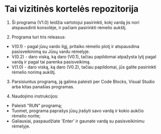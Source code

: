 # Tai vizitinės kortelės repozitorija
1. Ši programa (V1.0) leidžia vartotojui pasirinkti, kokį vardą jis nori atspausdinti konsolėje, ir pačiam pasirinkti rėmelio aukštį.

2. Programa turi tris releasus:
* V(0.1) - pagal jūsų vardo ilgį, pritaiko rėmelio plotį ir atspausdina pasisveikinimą su Jūsų vardu rėmelyje.  
* V(0.2) - daro viską, ką daro (V0.1), tačiau papildomai atpažysta lytį pagal vardą ir pagal tai parenka pasisveikimą. 
* V(1.0) - daro viską, ką daro (V0.2), tačiau papildomai, jūs galite pasirinkti rėmelio norimą aukštį.

3. Parsisiuntus programą, ją galima paleisti per Code Blocks, Visual Studio arba kitas panašias programas. 

4. Naudojimo instrukcijos:
  * Paleisti "RUN" programą;
  * Tuomet, programa paprašys jūsų įrašyti savo vardą ir kokio aukčio rėmelio norite;
  * Galiausiai, paspaudžiate 'Enter' ir gaunate vardą su pasisveikinimu rėmelyje.
